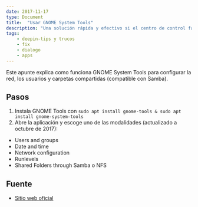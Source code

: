 ```yaml
---
date: 2017-11-17
type: Document
title:  "Usar GNOME System Tools"
description: "Una solución rápida y efectivo si el centro de control falla"
tags:
    - deepin-tips y trucos
    - fix
    - dialogo
    - apps
---
```


Este apunte explica como funciona GNOME System Tools para configurar la red, los usuarios y carpetas compartidas (compatible con Samba).

## Pasos
1. Instala GNOME Tools con `sudo apt install gnome-tools & sudo apt install gnome-system-tools`
2. Abre la aplicación y escoge uno de las modalidades (actualizado a octubre de 2017):
  - Users and groups
  - Date and time
  - Network configuration
  - Runlevels
  - Shared Folders through Samba o NFS

## Fuente
* [Sitio web oficial](https://projects.gnome.org/gst/)
